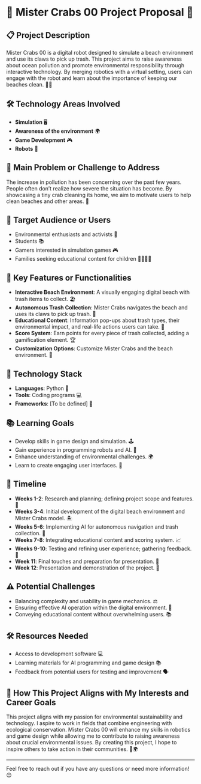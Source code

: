 # 🌊 Mister Crabs 00 Project Proposal 🦀

## 📋 Project Description

Mister Crabs 00 is a digital robot designed to simulate a beach environment and use its claws to pick up trash. This project aims to raise awareness about ocean pollution and promote environmental responsibility through interactive technology. By merging robotics with a virtual setting, users can engage with the robot and learn about the importance of keeping our beaches clean. 🌴🌊

## 🛠️ Technology Areas Involved

- **Simulation** 🖥️
- **Awareness of the environment** 🌍
- **Game Development** 🎮
- **Robots** 🤖

## 🎯 Main Problem or Challenge to Address

The increase in pollution has been concerning over the past few years. People often don’t realize how severe the situation has become. By showcasing a tiny crab cleaning its home, we aim to motivate users to help clean beaches and other areas. 🌾

## 👥 Target Audience or Users

- Environmental enthusiasts and activists 🌱
- Students 📚
- Gamers interested in simulation games 🎮
- Families seeking educational content for children 👨‍👩‍👧‍👦

## 🔑 Key Features or Functionalities

- **Interactive Beach Environment**: A visually engaging digital beach with trash items to collect. 🏖️
- **Autonomous Trash Collection**: Mister Crabs navigates the beach and uses its claws to pick up trash. 🚮
- **Educational Content**: Information pop-ups about trash types, their environmental impact, and real-life actions users can take. 📖
- **Score System**: Earn points for every piece of trash collected, adding a gamification element. 🏆
- **Customization Options**: Customize Mister Crabs and the beach environment. 🎨

## 🧩 Technology Stack

- **Languages**: Python 🐍
- **Tools**: Coding programs 💻
- **Frameworks**: [To be defined] 🔧

## 📚 Learning Goals

- Develop skills in game design and simulation. 🕹️
- Gain experience in programming robots and AI. 🤖
- Enhance understanding of environmental challenges. 🌍
- Learn to create engaging user interfaces. 🎨

## 📅 Timeline

- **Weeks 1-2**: Research and planning; defining project scope and features. 📝
- **Weeks 3-4**: Initial development of the digital beach environment and Mister Crabs model. 🏝️
- **Weeks 5-6**: Implementing AI for autonomous navigation and trash collection. 🤖
- **Weeks 7-8**: Integrating educational content and scoring system. 📈
- **Weeks 9-10**: Testing and refining user experience; gathering feedback. 🧪
- **Week 11**: Final touches and preparation for presentation. 🎤
- **Week 12**: Presentation and demonstration of the project. 🎉

## ⚠️ Potential Challenges

- Balancing complexity and usability in game mechanics. ⚖️
- Ensuring effective AI operation within the digital environment. 🤖
- Conveying educational content without overwhelming users. 📚

## 🛠️ Resources Needed

- Access to development software 💻
- Learning materials for AI programming and game design 📚
- Feedback from potential users for testing and improvement 🗣️

## 🌟 How This Project Aligns with My Interests and Career Goals

This project aligns with my passion for environmental sustainability and technology. I aspire to work in fields that combine engineering with ecological conservation. Mister Crabs 00 will enhance my skills in robotics and game design while allowing me to contribute to raising awareness about crucial environmental issues. By creating this project, I hope to inspire others to take action in their communities. 🌟🌍

---

Feel free to reach out if you have any questions or need more information! 😊
